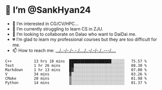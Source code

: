 # 👋 I’m @SankHyan24
- 👀 I’m interested in CG/CV/HPC...
- 🌱 I’m currently struggling to learn CS in ZJU.
- 💞️ I’m looking to collaborate on Dalao who want to DaiDai me.
- 💔 I’m glad to learn my professional courses but they are too difficult for me.
- 📫 How to reach me: [.../..-/-./-.-./..../..-/.-/-./..---/....](mailto:sunchuan24@gmail.com)

<!---
SankHyan24/SankHyan24 is a ✨ special ✨ repository because its `README.md` (this file) appears on your GitHub profile.
You can click the Preview link to take a look at your changes.
--->
<!--START_SECTION:waka-->

```text
C++          13 hrs 10 mins  ███████████████████░░░░░░   75.57 %
Text         1 hr 26 mins    ██░░░░░░░░░░░░░░░░░░░░░░░   08.30 %
Markdown     1 hr 13 mins    █▓░░░░░░░░░░░░░░░░░░░░░░░   07.00 %
V            34 mins         ▓░░░░░░░░░░░░░░░░░░░░░░░░   03.26 %
CMake        20 mins         ▒░░░░░░░░░░░░░░░░░░░░░░░░   01.98 %
Python       14 mins         ▒░░░░░░░░░░░░░░░░░░░░░░░░   01.37 %
```

<!--END_SECTION:waka-->

